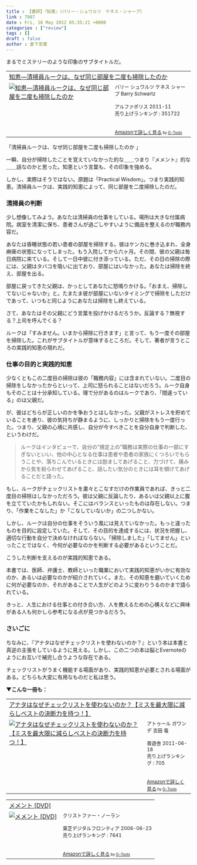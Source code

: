 ```yaml
---
title : 【書評】『知恵』（バリー・シュワルツ　ケネス・シャープ）
link : 7987
date : Fri, 18 May 2012 05:35:21 +0000
categories : ["review"]
tags : []
draft : false
author : 倉下忠憲
---
```


まるでミステリーのような印象のサブタイトルだ。

<table  border="0" cellpadding="5"><tr><td colspan="2"><a href="http://www.amazon.co.jp/%E7%9F%A5%E6%81%B5%E2%80%95%E6%B8%85%E6%8E%83%E5%93%A1%E3%83%AB%E3%83%BC%E3%82%AF%E3%81%AF%E3%80%81%E3%81%AA%E3%81%9C%E5%90%8C%E3%81%98%E9%83%A8%E5%B1%8B%E3%82%92%E4%BA%8C%E5%BA%A6%E3%82%82%E6%8E%83%E9%99%A4%E3%81%97%E3%81%9F%E3%81%AE%E3%81%8B-%E3%83%90%E3%83%AA%E3%83%BC-%E3%82%B7%E3%83%A5%E3%83%AF%E3%83%AB%E3%83%84/dp/4434161261%3FSubscriptionId%3D15SMZCTB9V8NGR2TW082%26tag%3Drashita1000-22%26linkCode%3Dxm2%26camp%3D2025%26creative%3D165953%26creativeASIN%3D4434161261" target="_blank">知恵―清掃員ルークは、なぜ同じ部屋を二度も掃除したのか</a><img src="http://www.assoc-amazon.jp/e/ir?t=rashita1000-22&l=ur2&o=9" width="1" height="1" style="border: none;" alt="" /></td></tr><tr><td valign="top"><a href="http://www.amazon.co.jp/%E7%9F%A5%E6%81%B5%E2%80%95%E6%B8%85%E6%8E%83%E5%93%A1%E3%83%AB%E3%83%BC%E3%82%AF%E3%81%AF%E3%80%81%E3%81%AA%E3%81%9C%E5%90%8C%E3%81%98%E9%83%A8%E5%B1%8B%E3%82%92%E4%BA%8C%E5%BA%A6%E3%82%82%E6%8E%83%E9%99%A4%E3%81%97%E3%81%9F%E3%81%AE%E3%81%8B-%E3%83%90%E3%83%AA%E3%83%BC-%E3%82%B7%E3%83%A5%E3%83%AF%E3%83%AB%E3%83%84/dp/4434161261%3FSubscriptionId%3D15SMZCTB9V8NGR2TW082%26tag%3Drashita1000-22%26linkCode%3Dxm2%26camp%3D2025%26creative%3D165953%26creativeASIN%3D4434161261" target="_blank"><img src="http://ecx.images-amazon.com/images/I/41huWNZnMgL._SL160_.jpg" border="0" alt="知恵―清掃員ルークは、なぜ同じ部屋を二度も掃除したのか" /></a></td><td valign="top"><font size="-1">バリー シュワルツ ケネス シャープ Barry Schwartz <br /><br />アルファポリス  2011-11<br />売り上げランキング : 351722<br /><br /><br /><a href="http://www.amazon.co.jp/%E7%9F%A5%E6%81%B5%E2%80%95%E6%B8%85%E6%8E%83%E5%93%A1%E3%83%AB%E3%83%BC%E3%82%AF%E3%81%AF%E3%80%81%E3%81%AA%E3%81%9C%E5%90%8C%E3%81%98%E9%83%A8%E5%B1%8B%E3%82%92%E4%BA%8C%E5%BA%A6%E3%82%82%E6%8E%83%E9%99%A4%E3%81%97%E3%81%9F%E3%81%AE%E3%81%8B-%E3%83%90%E3%83%AA%E3%83%BC-%E3%82%B7%E3%83%A5%E3%83%AF%E3%83%AB%E3%83%84/dp/4434161261%3FSubscriptionId%3D15SMZCTB9V8NGR2TW082%26tag%3Drashita1000-22%26linkCode%3Dxm2%26camp%3D2025%26creative%3D165953%26creativeASIN%3D4434161261" target="_blank">Amazonで詳しく見る</a></font><font size="-2"> by <a href="http://www.goodpic.com/mt/aws/index.html" >G-Tools</a></font></td></tr></table>


「清掃員ルークは、なぜ同じ部屋を二度も掃除したのか 」

一瞬、自分が掃除したことを覚えていなかった的な＿＿つまり『メメント』的な＿＿話なのかと思った。知恵という言葉も、その印象を強める。

しかし、実際はそうではない。原題は「Practical Wisdom」。つまり実践的知恵。清掃員ルークは、実践的知恵によって、同じ部屋を二度掃除したのだ。

<h3>清掃員の判断</h3>
少し想像してみよう。あなたは清掃員の仕事をしている。場所は大きな付属病院。病室を清潔に保ち、患者さんが過ごしやすいように備品を整えるのが職務内容だ。

あなたは昏睡状態の若い患者の部屋を掃除する。彼はケンカに巻き込まれ、全身麻痺の状態になってしまった。もう入院してから六ヶ月。その間、彼の父親は毎日病院に来ている。そして一日中彼に付き添っている。ただ、その日の掃除の際には、父親はタバコを吸いに出ており、部屋にはいなかった。あなたは掃除を終え、部屋を出る。

部屋に戻ってきた父親は、かっとしてあなたに怒鳴りかける。「おまえ、掃除してないじゃないか」と。たまたま彼が部屋にいないタイミングで掃除をしただけであって、いつもと同じようにあなたは掃除をし終えている。

さて、あなたはその父親にどう言葉を投げかけるだろうか。反論する？無視する？上司を呼んでくる？

ルークは「すみません。いまから掃除に行きます」と言って、もう一度その部屋を掃除した。これがサブタイトルが意味するところだ。そして、著者が言うところの実践的知恵の現れだ。

<h3>仕事の目的と実践的知恵</h3>
少なくともこの二度目の掃除は彼の「職務内容」には含まれていない。二度目の掃除をしなかったからといって、上司に怒られることはないだろう。ルーク自身もそのことは十分承知している。理で分があるのはルークであり、「間違っている」のは父親だ。

が、彼はどちらが正しいのかを争おうとはしなかった。父親がストレスを貯めていることを慮り、彼の気持ちが静まるように、しっかりと掃除をもう一度行った。つまり、父親の心境に共感し、自分が今すべきことを自分自身で判断した、というわけだ。

<blockquote>
ルークはインタビューで、自分の”規定上の”職務は実際の仕事の一部にすぎないといい、他の中心となる仕事は患者や患者の家族にくつろいでもらうことや、落ちこんでいるときには励ましてあげること、力づけて、痛みから気を紛らわせてあげること、話したい気分のときには耳を傾けてあげることだと語った。
</blockquote>

もし、ルークがチェックリストを粛々とこなすだけの作業員であれば、きっと二度目の掃除はしなかっただろう。彼は父親に反論したり、あるいは父親以上に腹を立てていたかもしれない。そこにはバランスといったものは存在しない。つまり、「作業をこなした」か「こなしていないか」の二つしかない。

しかし、ルークは自分の仕事をそういう風には見えていなかった。もっと違ったものを目的に設定していた。そして、その目的を達成するには、状況を把握し、適切な行動を自分で決めなければならない。「掃除しました」「してません」といったことではなく、今何が必要なのかを判断する必要があるということだ。

こうした判断を支えるのが実践的知恵である。

本書では、医師、弁護士、教師といった職業において実践的知恵がいかに有効なのか、あるいは必要なのかが紹介されていく。また、その知恵を磨いていくために何が必要なのか、それがあることで人生がどのように変わりうるのかまで語られている。

きっと、人生における仕事との付き合い方、人を教えるための心構えなどに興味がある人も何かしら参考になる点が見つかるだろう。

<h3>さいごに</h3>
ちなみに、『アナタはなぜチェックリストを使わないのか？』という本は本書と真逆の主張をしているように見える。しかし、この二つの本は脳とEvernoteのようにお互いで補完し合うような存在である。

チェックリストがうまく機能する場面があり、実践的知恵が必要とされる場面がある。どちらも大変に有用なものだと私は思う。

<strong>▼こんな一冊も：</strong>
<table  border="0" cellpadding="5"><tr><td colspan="2"><a href="http://www.amazon.co.jp/%E3%82%A2%E3%83%8A%E3%82%BF%E3%81%AF%E3%81%AA%E3%81%9C%E3%83%81%E3%82%A7%E3%83%83%E3%82%AF%E3%83%AA%E3%82%B9%E3%83%88%E3%82%92%E4%BD%BF%E3%82%8F%E3%81%AA%E3%81%84%E3%81%AE%E3%81%8B%EF%BC%9F%E3%80%90%E3%83%9F%E3%82%B9%E3%82%92%E6%9C%80%E5%A4%A7%E9%99%90%E3%81%AB%E6%B8%9B%E3%82%89%E3%81%97%E3%83%99%E3%82%B9%E3%83%88%E3%81%AE%E6%B1%BA%E6%96%AD%E5%8A%9B%E3%82%92%E6%8C%81%E3%81%A4%EF%BC%81%E3%80%91-%E3%82%A2%E3%83%88%E3%82%A5%E3%83%BC%E3%83%AB-%E3%82%AC%E3%83%AF%E3%83%B3%E3%83%87/dp/4863912803%3FSubscriptionId%3D15SMZCTB9V8NGR2TW082%26tag%3Drashita1000-22%26linkCode%3Dxm2%26camp%3D2025%26creative%3D165953%26creativeASIN%3D4863912803" target="_blank">アナタはなぜチェックリストを使わないのか？【ミスを最大限に減らしベストの決断力を持つ！】</a><img src="http://www.assoc-amazon.jp/e/ir?t=rashita1000-22&l=ur2&o=9" width="1" height="1" style="border: none;" alt="" /></td></tr><tr><td valign="top"><a href="http://www.amazon.co.jp/%E3%82%A2%E3%83%8A%E3%82%BF%E3%81%AF%E3%81%AA%E3%81%9C%E3%83%81%E3%82%A7%E3%83%83%E3%82%AF%E3%83%AA%E3%82%B9%E3%83%88%E3%82%92%E4%BD%BF%E3%82%8F%E3%81%AA%E3%81%84%E3%81%AE%E3%81%8B%EF%BC%9F%E3%80%90%E3%83%9F%E3%82%B9%E3%82%92%E6%9C%80%E5%A4%A7%E9%99%90%E3%81%AB%E6%B8%9B%E3%82%89%E3%81%97%E3%83%99%E3%82%B9%E3%83%88%E3%81%AE%E6%B1%BA%E6%96%AD%E5%8A%9B%E3%82%92%E6%8C%81%E3%81%A4%EF%BC%81%E3%80%91-%E3%82%A2%E3%83%88%E3%82%A5%E3%83%BC%E3%83%AB-%E3%82%AC%E3%83%AF%E3%83%B3%E3%83%87/dp/4863912803%3FSubscriptionId%3D15SMZCTB9V8NGR2TW082%26tag%3Drashita1000-22%26linkCode%3Dxm2%26camp%3D2025%26creative%3D165953%26creativeASIN%3D4863912803" target="_blank"><img src="http://ecx.images-amazon.com/images/I/51hrjfe6r8L._SL160_.jpg" border="0" alt="アナタはなぜチェックリストを使わないのか？【ミスを最大限に減らしベストの決断力を持つ！】" /></a></td><td valign="top"><font size="-1">アトゥール ガワンデ 吉田 竜 <br /><br />晋遊舎  2011-06-18<br />売り上げランキング : 705<br /><br /><br /><a href="http://www.amazon.co.jp/%E3%82%A2%E3%83%8A%E3%82%BF%E3%81%AF%E3%81%AA%E3%81%9C%E3%83%81%E3%82%A7%E3%83%83%E3%82%AF%E3%83%AA%E3%82%B9%E3%83%88%E3%82%92%E4%BD%BF%E3%82%8F%E3%81%AA%E3%81%84%E3%81%AE%E3%81%8B%EF%BC%9F%E3%80%90%E3%83%9F%E3%82%B9%E3%82%92%E6%9C%80%E5%A4%A7%E9%99%90%E3%81%AB%E6%B8%9B%E3%82%89%E3%81%97%E3%83%99%E3%82%B9%E3%83%88%E3%81%AE%E6%B1%BA%E6%96%AD%E5%8A%9B%E3%82%92%E6%8C%81%E3%81%A4%EF%BC%81%E3%80%91-%E3%82%A2%E3%83%88%E3%82%A5%E3%83%BC%E3%83%AB-%E3%82%AC%E3%83%AF%E3%83%B3%E3%83%87/dp/4863912803%3FSubscriptionId%3D15SMZCTB9V8NGR2TW082%26tag%3Drashita1000-22%26linkCode%3Dxm2%26camp%3D2025%26creative%3D165953%26creativeASIN%3D4863912803" target="_blank">Amazonで詳しく見る</a></font><font size="-2"> by <a href="http://www.goodpic.com/mt/aws/index.html" >G-Tools</a></font></td></tr></table>

<table  border="0" cellpadding="5"><tr><td colspan="2"><a href="http://www.amazon.co.jp/%E3%83%A1%E3%83%A1%E3%83%B3%E3%83%88-DVD-%E3%82%AF%E3%83%AA%E3%82%B9%E3%83%88%E3%83%95%E3%82%A1%E3%83%BC%E3%83%BB%E3%83%8E%E3%83%BC%E3%83%A9%E3%83%B3/dp/B0000D8RO4%3FSubscriptionId%3D15SMZCTB9V8NGR2TW082%26tag%3Drashita1000-22%26linkCode%3Dxm2%26camp%3D2025%26creative%3D165953%26creativeASIN%3DB0000D8RO4" target="_blank">メメント [DVD]</a><img src="http://www.assoc-amazon.jp/e/ir?t=rashita1000-22&l=ur2&o=9" width="1" height="1" style="border: none;" alt="" /></td></tr><tr><td valign="top"><a href="http://www.amazon.co.jp/%E3%83%A1%E3%83%A1%E3%83%B3%E3%83%88-DVD-%E3%82%AF%E3%83%AA%E3%82%B9%E3%83%88%E3%83%95%E3%82%A1%E3%83%BC%E3%83%BB%E3%83%8E%E3%83%BC%E3%83%A9%E3%83%B3/dp/B0000D8RO4%3FSubscriptionId%3D15SMZCTB9V8NGR2TW082%26tag%3Drashita1000-22%26linkCode%3Dxm2%26camp%3D2025%26creative%3D165953%26creativeASIN%3DB0000D8RO4" target="_blank"><img src="http://ecx.images-amazon.com/images/I/217CGRPFBNL._SL160_.jpg" border="0" alt="メメント [DVD]" /></a></td><td valign="top"><font size="-1">クリストファー・ノーラン <br /><br />東芝デジタルフロンティア  2006-06-23<br />売り上げランキング : 7641<br /><br /><br /><a href="http://www.amazon.co.jp/%E3%83%A1%E3%83%A1%E3%83%B3%E3%83%88-DVD-%E3%82%AF%E3%83%AA%E3%82%B9%E3%83%88%E3%83%95%E3%82%A1%E3%83%BC%E3%83%BB%E3%83%8E%E3%83%BC%E3%83%A9%E3%83%B3/dp/B0000D8RO4%3FSubscriptionId%3D15SMZCTB9V8NGR2TW082%26tag%3Drashita1000-22%26linkCode%3Dxm2%26camp%3D2025%26creative%3D165953%26creativeASIN%3DB0000D8RO4" target="_blank">Amazonで詳しく見る</a></font><font size="-2"> by <a href="http://www.goodpic.com/mt/aws/index.html" >G-Tools</a></font></td></tr></table>





